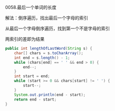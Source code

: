 0058.最后一个单词的长度



解法：倒序遍历，找出最后一个字母的索引

从最后一个字母倒序遍历，找到第一个不是字母的索引

两索引的差即为结果

```java
public int lengthOfLastWord(String s) {
    char[] chars = s.toCharArray();
    int end = s.length() - 1;
    while (chars[end] == ' ' && end > 0) {
        end--;
    }
    int start = end;
    while (start >= 0 && chars[start] != ' ') {
        start--;
    }
    System.out.println(end - start);
    return end - start;
}
```

